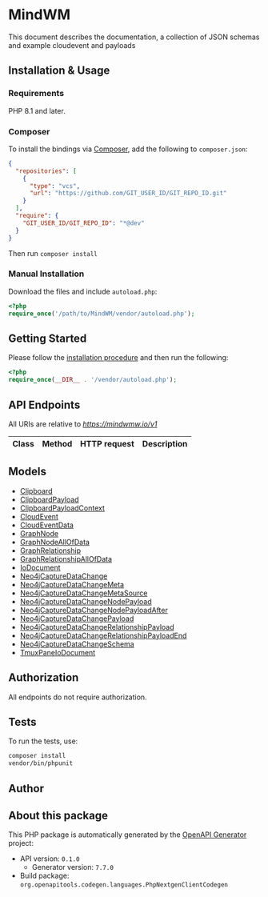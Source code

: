 # MindWM

This document describes the documentation, a collection of JSON schemas and example cloudevent and payloads


## Installation & Usage

### Requirements

PHP 8.1 and later.

### Composer

To install the bindings via [Composer](https://getcomposer.org/), add the following to `composer.json`:

```json
{
  "repositories": [
    {
      "type": "vcs",
      "url": "https://github.com/GIT_USER_ID/GIT_REPO_ID.git"
    }
  ],
  "require": {
    "GIT_USER_ID/GIT_REPO_ID": "*@dev"
  }
}
```

Then run `composer install`

### Manual Installation

Download the files and include `autoload.php`:

```php
<?php
require_once('/path/to/MindWM/vendor/autoload.php');
```

## Getting Started

Please follow the [installation procedure](#installation--usage) and then run the following:

```php
<?php
require_once(__DIR__ . '/vendor/autoload.php');


```

## API Endpoints

All URIs are relative to *https://mindwmw.io/v1*

Class | Method | HTTP request | Description
------------ | ------------- | ------------- | -------------

## Models

- [Clipboard](docs/Model/Clipboard.md)
- [ClipboardPayload](docs/Model/ClipboardPayload.md)
- [ClipboardPayloadContext](docs/Model/ClipboardPayloadContext.md)
- [CloudEvent](docs/Model/CloudEvent.md)
- [CloudEventData](docs/Model/CloudEventData.md)
- [GraphNode](docs/Model/GraphNode.md)
- [GraphNodeAllOfData](docs/Model/GraphNodeAllOfData.md)
- [GraphRelationship](docs/Model/GraphRelationship.md)
- [GraphRelationshipAllOfData](docs/Model/GraphRelationshipAllOfData.md)
- [IoDocument](docs/Model/IoDocument.md)
- [Neo4jCaptureDataChange](docs/Model/Neo4jCaptureDataChange.md)
- [Neo4jCaptureDataChangeMeta](docs/Model/Neo4jCaptureDataChangeMeta.md)
- [Neo4jCaptureDataChangeMetaSource](docs/Model/Neo4jCaptureDataChangeMetaSource.md)
- [Neo4jCaptureDataChangeNodePayload](docs/Model/Neo4jCaptureDataChangeNodePayload.md)
- [Neo4jCaptureDataChangeNodePayloadAfter](docs/Model/Neo4jCaptureDataChangeNodePayloadAfter.md)
- [Neo4jCaptureDataChangePayload](docs/Model/Neo4jCaptureDataChangePayload.md)
- [Neo4jCaptureDataChangeRelationshipPayload](docs/Model/Neo4jCaptureDataChangeRelationshipPayload.md)
- [Neo4jCaptureDataChangeRelationshipPayloadEnd](docs/Model/Neo4jCaptureDataChangeRelationshipPayloadEnd.md)
- [Neo4jCaptureDataChangeSchema](docs/Model/Neo4jCaptureDataChangeSchema.md)
- [TmuxPaneIoDocument](docs/Model/TmuxPaneIoDocument.md)

## Authorization
All endpoints do not require authorization.
## Tests

To run the tests, use:

```bash
composer install
vendor/bin/phpunit
```

## Author


## About this package

This PHP package is automatically generated by the [OpenAPI Generator](https://openapi-generator.tech) project:

- API version: `0.1.0`
    - Generator version: `7.7.0`
- Build package: `org.openapitools.codegen.languages.PhpNextgenClientCodegen`
